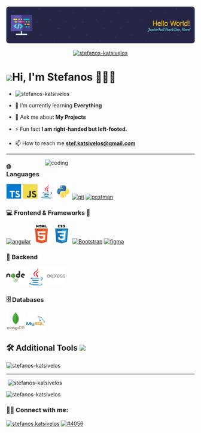 ![logo](https://github.com/Stefanos-katsivelos/Stefanos-katsivelos/blob/main/github-header-image%20(1).png)

  <p align="center"><a href="https://github.com/ryo-ma/github-profile-trophy"><img src="https://github-profile-trophy.vercel.app/?username=stefanos-katsivelos" alt="stefanos-katsivelos" /></a></p>
   

<h1 align="left"><img src="https://camo.githubusercontent.com/0c732027af8a28d138e3698181f7be7c9b97d443b4beb9c7ce8ec4cffc6b4767/68747470733a2f2f6d656469612e67697068792e636f6d2f6d656469612f6876524a434c467a6361737252346961377a2f67697068792e676966" width="40px">Hi, I'm Stefanos 👨‍💻‍💼</h1>

- <p align="left"> <img src="https://komarev.com/ghpvc/?username=stefanos-katsivelos&label=Profile%20views&color=0e75b6&style=flat" alt="stefanos-katsivelos" /></p>

- 🌱 I’m currently learning **Everything**

- 💬 Ask me about **My Projects**

- ⚡ Fun fact **I am right-handed but left-footed.**
  
- 📫 How to reach me **stef.katsivelos@gmail.com**
---


<img align="right" alt="coding" width= "400" src ="https://media.licdn.com/dms/image/D5612AQGOmwfIE5mlWA/article-cover_image-shrink_720_1280/0/1674617947228?e=2147483647&v=beta&t=FTU_isQ6VYfV5D_ueFHPWvT8ZqgDeJG3yr8Mi8lpfk0"/>
<h3 align="left">🌐 Languages </h3>
 <p>
  <a href="https://www.typescriptlang.org/" target="_blank" rel="noreferrer"><img src="https://raw.githubusercontent.com/devicons/devicon/master/icons/typescript/typescript-original.svg" alt="typescript" width="40" height="40"/></a>
  <a href="https://developer.mozilla.org/en-US/docs/Web/JavaScript" target="_blank" rel="noreferrer"><img src="https://raw.githubusercontent.com/devicons/devicon/master/icons/javascript/javascript-original.svg" alt="javascript" width="40" height="40"/></a>
  <a href="https://www.java.com" target="_blank" rel="noreferrer"><img src="https://raw.githubusercontent.com/devicons/devicon/master/icons/java/java-original.svg" alt="java" width="40" height="40"/></a>
  <a href="https://www.python.org" target="_blank" rel="noreferrer"><img src="https://raw.githubusercontent.com/devicons/devicon/master/icons/python/python-original.svg" alt="python" width="40" height="40"/></a>
  <a href="https://git-scm.com/" target="_blank" rel="noreferrer"><img src="https://www.vectorlogo.zone/logos/git-scm/git-scm-icon.svg" alt="git" width="40" height="40"/></a>
  <a href="https://postman.com" target="_blank" rel="noreferrer"><img src="https://www.vectorlogo.zone/logos/getpostman/getpostman-icon.svg" alt="postman" width="40" height="40"/></a>
 </p>

<h3 align="left">💻 Frontend & Frameworks 🔧</h3>
  <p align="left">
   <a href="https://angular.io" target="_blank" rel="noreferrer"><img src="https://angular.io/assets/images/logos/angular/angular.svg" alt="angular" width="50" height="50"/></a>
   <a href="https://www.w3.org/html/" target="_blank" rel="noreferrer"><img src="https://raw.githubusercontent.com/devicons/devicon/master/icons/html5/html5-original-wordmark.svg" alt="html5" width="50" height="50"/></a>
   <a href="https://www.w3schools.com/css/" target="_blank" rel="noreferrer"><img src="https://raw.githubusercontent.com/devicons/devicon/master/icons/css3/css3-original-wordmark.svg" alt="css3" width="50" height="50"/></a>
   <a href="https://getbootstrap.com" target="_blank" rel="noreferrer"><img src="https://getbootstrap.com/docs/5.3/assets/brand/bootstrap-logo.svg" alt="Bootstrap" width="40" height="40"/></a>
   <a href="https://www.figma.com/" target="_blank" rel="noreferrer"><img src="https://www.vectorlogo.zone/logos/figma/figma-icon.svg" alt="figma" width="40" height="40"/></a>
 </p>

 
<h3 align="left">📡 Backend</h3>
   <a href="https://nodejs.org" target="_blank" rel="noreferrer"><img src="https://raw.githubusercontent.com/devicons/devicon/master/icons/nodejs/nodejs-original-wordmark.svg" alt="nodejs" width="50" height="50"/></a> 
   <a href="https://www.java.com" target="_blank" rel="noreferrer"><img src="https://raw.githubusercontent.com/devicons/devicon/master/icons/java/java-original.svg" alt="java" width="50" height="50"/></a>
   <a href="https://expressjs.com" target="_blank" rel="noreferrer"><img src="https://raw.githubusercontent.com/devicons/devicon/master/icons/express/express-original-wordmark.svg" alt="express" width="50" height="50"/></a>

 
 <h3 align="left">🗄️ Databases</h3>
   <a href="https://www.mongodb.com/" target="_blank" rel="noreferrer"><img src="https://raw.githubusercontent.com/devicons/devicon/master/icons/mongodb/mongodb-original-wordmark.svg" alt="mongodb" width="50" height="50"/></a>
   <a href="https://www.mysql.com/" target="_blank" rel="noreferrer"><img src="https://raw.githubusercontent.com/devicons/devicon/master/icons/mysql/mysql-original-wordmark.svg" alt="mysql" width="50" height="50"/></a> 

<h2 align="left">🛠 Additional Tools
 <a><img src="https://cdn.jsdelivr.net/gh/devicons/devicon@latest/icons/intellij/intellij-original.svg" /></a>
          
</h2>
   
<p align="left"><img  src="https://github-readme-stats.vercel.app/api/top-langs?username=stefanos-katsivelos&show_icons=true&locale=en&layout=compact" alt="stefanos-katsivelos" /></p>

 ---


 <p align="left">&nbsp;<img src="https://github-readme-stats.vercel.app/api?username=stefanos-katsivelos&show_icons=true&locale=en" alt="stefanos-katsivelos" /></p>
 <p align="left"><img  src="https://github-readme-streak-stats.herokuapp.com/?user=stefanos-katsivelos&" alt="stefanos-katsivelos" /></p>

 <h3 align="left">👨‍💻 Connect with me:</h3>
<p align="left">
 <a href="https://www.linkedin.com/in/stefanos-katsivelos-646b37255/" target="blank"><img align="center" src="https://raw.githubusercontent.com/rahuldkjain/github-profile-readme-generator/master/src/images/icons/Social/linked-in-alt.svg" alt="stefanos katsivelos" 
 height="30" width="40" /></a>
 <a href="https://discord.gg/#4056" target="blank"><img align="center" src="https://raw.githubusercontent.com/rahuldkjain/github-profile-readme-generator/master/src/images/icons/Social/discord.svg" alt="#4056" height="40" width="40" /></a>
</p>





